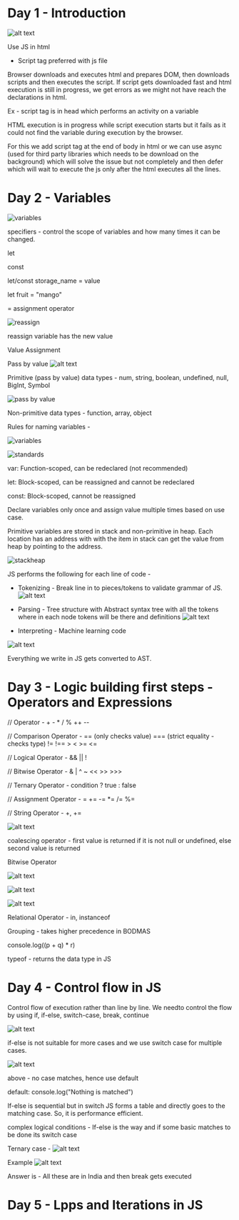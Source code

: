 # Day 1 - Introduction

![alt text](image.png)

Use JS in html
- Script tag preferred with js file

Browser downloads and executes html and prepares DOM, then downloads scripts and then executes the script. If script gets downloaded fast and html execution is still in progress, we get errors as we might not have reach the declarations in html.

Ex - script tag is in head which performs an activity on a variable

HTML execution is in progress while script execution starts but it fails as it could not find the variable during execution by the browser.

For this we add script tag at the end of body in html or we can use async (used for third party libraries which needs to be download on the background) which will solve the issue but not completely  and then defer which will wait to execute the js only after the html executes all the lines.

# Day 2 - Variables

![variables](image-1.png)

specifiers - control the scope of variables and how many times it can be changed. 

let

const

let/const storage_name = value

let fruit = "mango"

= assignment operator

![reassign](image-2.png)

reassign variable has the new value

Value Assignment

Pass by value
![alt text](image-3.png)

Primitive (pass by value) data types - num, string, boolean, undefined, null, BigInt, Symbol

![pass by value](image-4.png)

Non-primitive data types - function, array, object

Rules for naming variables -

![variables](image-5.png)

![standards](image-6.png)

var: Function-scoped, can be redeclared (not recommended)

let: Block-scoped, can be reassigned and cannot be redeclared

const: Block-scoped, cannot be reassigned

Declare variables only once and assign value multiple times based on use case.

Primitive variables are stored in stack and non-primitive in heap. Each location has an address with with the item in stack can get the value from heap by pointing to the address. 

![stackheap](image-7.png)

JS performs the following for each line of code -

- Tokenizing - Break line in to pieces/tokens to validate grammar of JS. 
![alt text](image-8.png)

- Parsing - Tree structure with Abstract syntax tree with all the tokens where in each node tokens will be there and definitions
![alt text](image-9.png)

- Interpreting - Machine learning code

![alt text](image-10.png)

Everything we write in JS gets converted to AST.

# Day 3 - Logic building first steps - Operators and Expressions

// Operator - + - * / % ++ --

// Comparison Operator - == (only checks value) === (strict equality - checks type) != !== > < >= <=

// Logical Operator - && || !

// Bitwise Operator - & | ^ ~ << >> >>>

// Ternary Operator - condition ? true : false

// Assignment Operator - = += -= *= /= %=

// String Operator - +, +=

![alt text](image-11.png)

coalescing operator - first value is returned if it is not null or undefined, else second value is returned

Bitwise Operator

![alt text](image-12.png)


![alt text](image-13.png)

![alt text](image-14.png)

Relational Operator - in, instanceof

Grouping - takes higher precedence in BODMAS

console.log((p + q) * r)

typeof - returns the data type in JS

# Day 4 - Control flow in JS

Control flow of execution rather than line by line. We needto control the flow by using if, if-else, switch-case, break, continue

![alt text](image-15.png)

if-else is not suitable for more cases and we use switch case for multiple cases.

![alt text](image-16.png)

above - no case matches, hence use default

default:
    console.log("Nothing is matched")

If-else is sequential but in switch JS forms a table and directly goes to the matching case. So, it is performance efficient.

complex logical conditions - If-else is the way and if some basic matches to be done its switch case

Ternary case - 
![alt text](image-18.png)

Example
![alt text](image-17.png)

Answer is - All these are in India and then break gets executed

# Day 5 - Lpps and Iterations in JS
